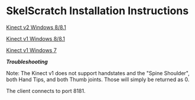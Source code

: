 # SkelScratch Installation Instructions

<a href="https://github.com/Calvin-CS/SkelScratch/wiki/Kinect-v2-Windows-8-installation-instructions" target="_blank">Kinect v2 Windows 8/8.1</a>

<a href="https://github.com/Calvin-CS/SkelScratch/wiki/Kinect-v1-Windows-8-installation-instructions" target="_blank">Kinect v1 Windows 8/8.1</a>

<a href="https://github.com/Calvin-CS/SkelScratch/wiki/Kinect-v1-Windows-7-installation-instructions" target="_blank">Kinect v1 Windows 7</a>

***Troubleshooting***

Note: The Kinect v1 does not support handstates and the "Spine Shoulder", both Hand Tips, and both Thumb joints. Those will simply be returned as 0.

The client connects to port 8181.